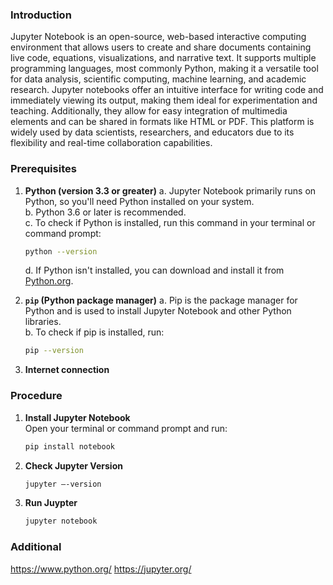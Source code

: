 ### Introduction
Jupyter Notebook is an open-source, web-based interactive computing environment that allows users to create and share documents containing live code, equations, visualizations, and narrative text. It supports multiple programming languages, most commonly Python, making it a versatile tool for data analysis, scientific computing, machine learning, and academic research. Jupyter notebooks offer an intuitive interface for writing code and immediately viewing its output, making them ideal for experimentation and teaching. Additionally, they allow for easy integration of multimedia elements and can be shared in formats like HTML or PDF. This platform is widely used by data scientists, researchers, and educators due to its flexibility and real-time collaboration capabilities.

### Prerequisites
1. **Python (version 3.3 or greater)**
    a. Jupyter Notebook primarily runs on Python, so you'll need Python installed on your system.  
    b. Python 3.6 or later is recommended.  
    c. To check if Python is installed, run this command in your terminal or command prompt:
     
      ```bash
      python --version
      ```  
    d. If Python isn't installed, you can download and install it from [Python.org](https://www.python.org/).

2. **`pip` (Python package manager)**
    a. Pip is the package manager for Python and is used to install Jupyter Notebook and other Python libraries.  
    b. To check if pip is installed, run:
     
      ```bash
      pip --version
      ```

3. **Internet connection**

### Procedure
1. **Install Jupyter Notebook**  
   Open your terminal or command prompt and run:
   
   ```bash
   pip install notebook

3. **Check Jupyter Version**

   ```bash
   jupyter –-version

4. **Run Juypter**
   
   ```bash
   jupyter notebook

### Additional 
https://www.python.org/
https://jupyter.org/


